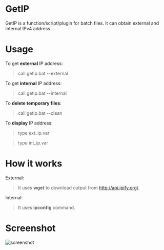 # GetIP
GetIP is a function/script/plugin for batch files.
It can obtain external and internal IPv4 address.

# Usage
To get **external** IP address:
> call getip.bat --external

To get **internal** IP address:
> call getip.bat --internal

To **delete temporary files**:
> call getip.bat --clean

To **display** IP address:
> type ext_ip.var

> type int_ip.var

# How it works
External:
> It uses **wget** to download output from http://api.ipify.org/.

Internal:
> It uses **ipconfig** command.

# Screenshot
![screenshot](https://i.imgur.com/P1XaFPR.png)
